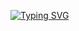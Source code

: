 [![Typing SVG](https://readme-typing-svg.herokuapp.com?size=50&duration=100&color=FF0000&background=FF000000&center=true&vCenter=true&multiline=true&height=150&lines=Error+404+;Not+Found)](https://t.me/cyberru)
